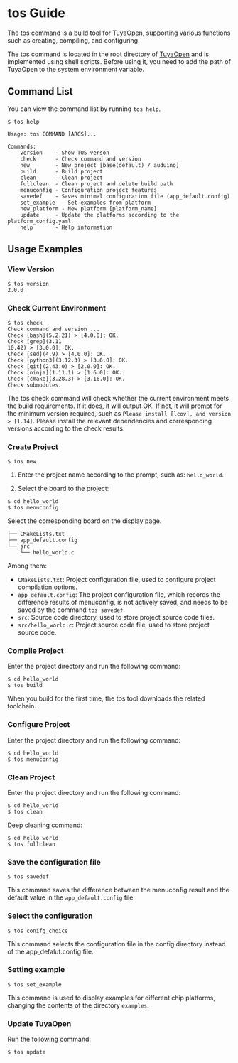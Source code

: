# tos Guide

The tos command is a build tool for TuyaOpen, supporting various functions such as creating, compiling, and configuring.

The tos command is located in the root directory of [TuyaOpen](https://github.com/tuya/TuyaOpen.git) and is implemented using shell scripts. Before using it, you need to add the path of TuyaOpen to the system environment variable.

## Command List
You can view the command list by running `tos help`.

```shell
$ tos help

Usage: tos COMMAND [ARGS]...

Commands:
    version    - Show TOS verson
    check      - Check command and version
    new        - New project [base(default) / auduino]
    build      - Build project
    clean      - Clean project
    fullclean  - Clean project and delete build path
    menuconfig - Configuration project features
    savedef    - Saves minimal configuration file (app_default.config)
    set_example  - Set examples from platform
    new_platform - New platform [platform_name]
    update     - Update the platforms according to the platform_config.yaml
    help       - Help information
```

## Usage Examples

### View Version
```shell
$ tos version
2.0.0
```

### Check Current Environment
```shell
$ tos check
Check command and version ...
Check [bash](5.2.21) > [4.0.0]: OK.
Check [grep](3.11
10.42) > [3.0.0]: OK.
Check [sed](4.9) > [4.0.0]: OK.
Check [python3](3.12.3) > [3.6.0]: OK.
Check [git](2.43.0) > [2.0.0]: OK.
Check [ninja](1.11.1) > [1.6.0]: OK.
Check [cmake](3.28.3) > [3.16.0]: OK.
Check submodules.
```

The tos check command will check whether the current environment meets the build requirements. If it does, it will output OK. If not, it will prompt for the minimum version required, such as `Please install [lcov], and version > [1.14]`. Please install the relevant dependencies and corresponding versions according to the check results.

### Create Project
```shell
$ tos new
```
1. Enter the project name according to the prompt, such as: `hello_world`.

2. Select the board to the project:
```shell
$ cd hello_world
$ tos menuconfig
```

Select the corresponding board on the display page.

```shell
├── CMakeLists.txt
├── app_default.config
└── src
    └── hello_world.c
```
Among them:
- `CMakeLists.txt`: Project configuration file, used to configure project compilation options.
- `app_default.config`: The project configuration file, which records the difference results of menuconfig, is not actively saved, and needs to be saved by the command `tos savedef`.
- `src`: Source code directory, used to store project source code files.
- `src/hello_world.c`: Project source code file, used to store project source code.

### Compile Project

Enter the project directory and run the following command:
```shell
$ cd hello_world
$ tos build
```
When you build for the first time, the tos tool downloads the related toolchain.

### Configure Project
Enter the project directory and run the following command:
```shell
$ cd hello_world
$ tos menuconfig
```

### Clean Project
Enter the project directory and run the following command:
```shell
$ cd hello_world
$ tos clean
```

Deep cleaning command:

```shell
$ cd hello_world
$ tos fullclean
```

### Save the configuration file

```shell
$ tos savedef
```

This command saves the difference between the menuconfig result and the default value in the `app_default.config` file.

### Select the configuration
```shell
$ tos conifg_choice
```

This command selects the configuration file in the config directory instead of the app_defalut.config file.

### Setting example

```shell
$ tos set_example
```

This command is used to display examples for different chip platforms, changing the contents of the directory `examples`.

### Update TuyaOpen

Run the following command:

```shell
$ tos update
```
